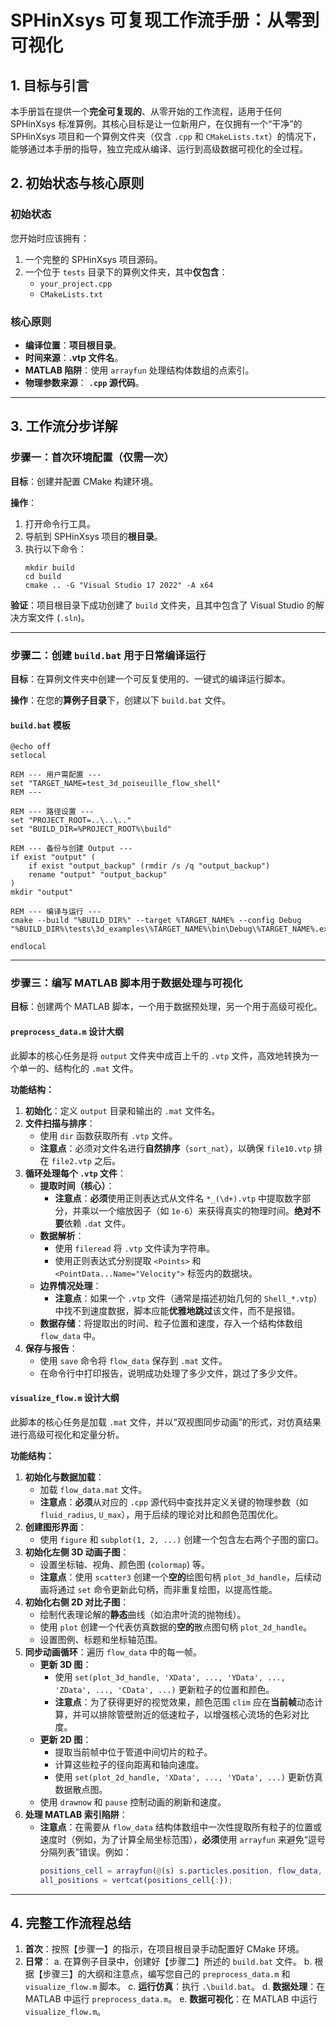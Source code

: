# SPHinXsys 可复现工作流手册：从零到可视化

## 1. 目标与引言

本手册旨在提供一个**完全可复现的**、从零开始的工作流程，适用于任何 SPHinXsys 标准算例。其核心目标是让一位新用户，在仅拥有一个“干净”的 SPHinXsys 项目和一个算例文件夹（仅含 `.cpp` 和 `CMakeLists.txt`）的情况下，能够通过本手册的指导，独立完成从编译、运行到高级数据可视化的全过程。

## 2. 初始状态与核心原则

### 初始状态

您开始时应该拥有：
1.  一个完整的 SPHinXsys 项目源码。
2.  一个位于 `tests` 目录下的算例文件夹，其中**仅包含**：
    *   `your_project.cpp`
    *   `CMakeLists.txt`

### 核心原则

*   **编译位置**：**项目根目录**。
*   **时间来源**：**.vtp 文件名**。
*   **MATLAB 陷阱**：使用 `arrayfun` 处理结构体数组的点索引。
*   **物理参数来源**： **`.cpp` 源代码**。

---

## 3. 工作流分步详解

### 步骤一：首次环境配置（仅需一次）

**目标**：创建并配置 CMake 构建环境。

**操作**：
1.  打开命令行工具。
2.  导航到 SPHinXsys 项目的**根目录**。
3.  执行以下命令：
    ```shell
    mkdir build
    cd build
    cmake .. -G "Visual Studio 17 2022" -A x64
    ```
**验证**：项目根目录下成功创建了 `build` 文件夹，且其中包含了 Visual Studio 的解决方案文件 (`.sln`)。

---

### 步骤二：创建 `build.bat` 用于日常编译运行

**目标**：在算例文件夹中创建一个可反复使用的、一键式的编译运行脚本。

**操作**：在您的**算例子目录**下，创建以下 `build.bat` 文件。

#### `build.bat` 模板

```batch
@echo off
setlocal

REM --- 用户需配置 ---
set "TARGET_NAME=test_3d_poiseuille_flow_shell"
REM ---

REM --- 路径设置 ---
set "PROJECT_ROOT=..\..\.."
set "BUILD_DIR=%PROJECT_ROOT%\build"

REM --- 备份与创建 Output ---
if exist "output" (
    if exist "output_backup" (rmdir /s /q "output_backup")
    rename "output" "output_backup"
)
mkdir "output"

REM --- 编译与运行 ---
cmake --build "%BUILD_DIR%" --target %TARGET_NAME% --config Debug
"%BUILD_DIR%\tests\3d_examples\%TARGET_NAME%\bin\Debug\%TARGET_NAME%.exe"

endlocal
```

---

### 步骤三：编写 MATLAB 脚本用于数据处理与可视化

**目标**：创建两个 MATLAB 脚本，一个用于数据预处理，另一个用于高级可视化。

#### `preprocess_data.m` 设计大纲

此脚本的核心任务是将 `output` 文件夹中成百上千的 `.vtp` 文件，高效地转换为一个单一的、结构化的 `.mat` 文件。

**功能结构：**
1.  **初始化**：定义 `output` 目录和输出的 `.mat` 文件名。
2.  **文件扫描与排序**：
    *   使用 `dir` 函数获取所有 `.vtp` 文件。
    *   **注意点**：必须对文件名进行**自然排序**（`sort_nat`），以确保 `file10.vtp` 排在 `file2.vtp` 之后。
3.  **循环处理每个 `.vtp` 文件**：
    *   **提取时间（核心）**：
        *   **注意点**：**必须**使用正则表达式从文件名 `*_(\d+).vtp` 中提取数字部分，并乘以一个缩放因子（如 `1e-6`）来获得真实的物理时间。**绝对不要**依赖 `.dat` 文件。
    *   **数据解析**：
        *   使用 `fileread` 将 `.vtp` 文件读为字符串。
        *   使用正则表达式分别提取 `<Points>` 和 `<PointData...Name="Velocity">` 标签内的数据块。
    *   **边界情况处理**：
        *   **注意点**：如果一个 `.vtp` 文件（通常是描述初始几何的 `Shell_*.vtp`）中找不到速度数据，脚本应能**优雅地跳过**该文件，而不是报错。
    *   **数据存储**：将提取出的时间、粒子位置和速度，存入一个结构体数组 `flow_data` 中。
4.  **保存与报告**：
    *   使用 `save` 命令将 `flow_data` 保存到 `.mat` 文件。
    *   在命令行中打印报告，说明成功处理了多少文件，跳过了多少文件。

#### `visualize_flow.m` 设计大纲

此脚本的核心任务是加载 `.mat` 文件，并以“双视图同步动画”的形式，对仿真结果进行高级可视化和定量分析。

**功能结构：**
1.  **初始化与数据加载**：
    *   加载 `flow_data.mat` 文件。
    *   **注意点**：**必须**从对应的 `.cpp` 源代码中查找并定义关键的物理参数（如 `fluid_radius`, `U_max`），用于后续的理论对比和颜色范围优化。
2.  **创建图形界面**：
    *   使用 `figure` 和 `subplot(1, 2, ...)` 创建一个包含左右两个子图的窗口。
3.  **初始化左侧 3D 动画子图**：
    *   设置坐标轴、视角、颜色图 (`colormap`) 等。
    *   **注意点**：使用 `scatter3` 创建一个**空的**绘图句柄 `plot_3d_handle`，后续动画将通过 `set` 命令更新此句柄，而非重复绘图，以提高性能。
4.  **初始化右侧 2D 对比子图**：
    *   绘制代表理论解的**静态**曲线（如泊肃叶流的抛物线）。
    *   使用 `plot` 创建一个代表仿真数据的**空的**散点图句柄 `plot_2d_handle`。
    *   设置图例、标题和坐标轴范围。
5.  **同步动画循环**：遍历 `flow_data` 中的每一帧。
    *   **更新 3D 图**：
        *   使用 `set(plot_3d_handle, 'XData', ..., 'YData', ..., 'ZData', ..., 'CData', ...)` 更新粒子的位置和颜色。
        *   **注意点**：为了获得更好的视觉效果，颜色范围 `clim` 应在**当前帧**动态计算，并可以排除管壁附近的低速粒子，以增强核心流场的色彩对比度。
    *   **更新 2D 图**：
        *   提取当前帧中位于管道中间切片的粒子。
        *   计算这些粒子的径向距离和轴向速度。
        *   使用 `set(plot_2d_handle, 'XData', ..., 'YData', ...)` 更新仿真数据散点图。
    *   使用 `drawnow` 和 `pause` 控制动画的刷新和速度。
6.  **处理 MATLAB 索引陷阱**：
    *   **注意点**：在需要从 `flow_data` 结构体数组中一次性提取所有粒子的位置或速度时（例如，为了计算全局坐标范围），**必须**使用 `arrayfun` 来避免“逗号分隔列表”错误。例如：
        ```matlab
        positions_cell = arrayfun(@(s) s.particles.position, flow_data, 'UniformOutput', false);
        all_positions = vertcat(positions_cell{:});
        ```

---

## 4. 完整工作流程总结

1.  **首次**：按照【步骤一】的指示，在项目根目录手动配置好 CMake 环境。
2.  **日常**：
    a. 在算例子目录中，创建好【步骤二】所述的 `build.bat` 文件。
    b. 根据【步骤三】的大纲和注意点，编写您自己的 `preprocess_data.m` 和 `visualize_flow.m` 脚本。
    c. **运行仿真**：执行 `.\build.bat`。
    d. **数据处理**：在 MATLAB 中运行 `preprocess_data.m`。
    e. **数据可视化**：在 MATLAB 中运行 `visualize_flow.m`。